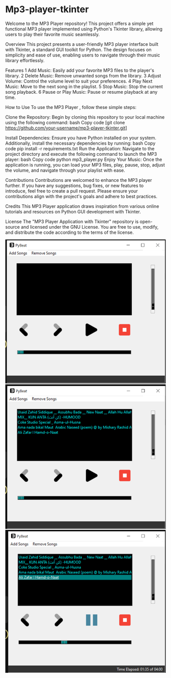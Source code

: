 # Mp3-player-tkinter
Welcome to the MP3 Player repository! This project offers a simple yet functional MP3 player implemented using Python's Tkinter library, allowing users to play their favorite music seamlessly.

Overview
This project presents a user-friendly MP3 player interface built with Tkinter, a standard GUI toolkit for Python. The design focuses on simplicity and ease of use, enabling users to navigate through their music library effortlessly.

Features
1 Add Music: Easily add your favorite MP3 files to the player's library.
2 Delete Music: Remove unwanted songs from the library.
3 Adjust Volume: Control the volume level to suit your preferences.
4 Play Next Music: Move to the next song in the playlist.
5 Stop Music: Stop the current song playback.
6 Pause or Play Music: Pause or resume playback at any time.

How to Use
To use the MP3 Player , follow these simple steps:

Clone the Repository: Begin by cloning this repository to your local machine using the following command:
bash
Copy code
[git clone https://github.com/your-username/mp3-player-tkinter.git]

Install Dependencies: Ensure you have Python installed on your system. Additionally, install the necessary dependencies by running:
bash
Copy code
pip install -r requirements.txt
Run the Application: Navigate to the project directory and execute the following command to launch the MP3 player:
bash
Copy code
python mp3_player.py
Enjoy Your Music: Once the application is running, you can load your MP3 files, play, pause, stop, adjust the volume, and navigate through your playlist with ease.

Contributions
Contributions are welcomed to enhance the MP3 player further. If you have any suggestions, bug fixes, or new features to introduce, feel free to create a pull request. Please ensure your contributions align with the project's goals and adhere to best practices.

Credits
This MP3 Player application draws inspiration from various online tutorials and resources on Python GUI development with Tkinter.

License
The "MP3 Player Application with Tkinter" repository is open-source and licensed under the GNU License. You are free to use, modify, and distribute the code according to the terms of the license.


![Mp3-player-tkinter](mp3playerimages/mp3_player_gui-1.PNG)
![Mp3-player-tkinter](mp3playerimages/mp3_player_gui-2.PNG)
![Mp3-player-tkinter](mp3playerimages/mp3_player_gui-3.PNG)
